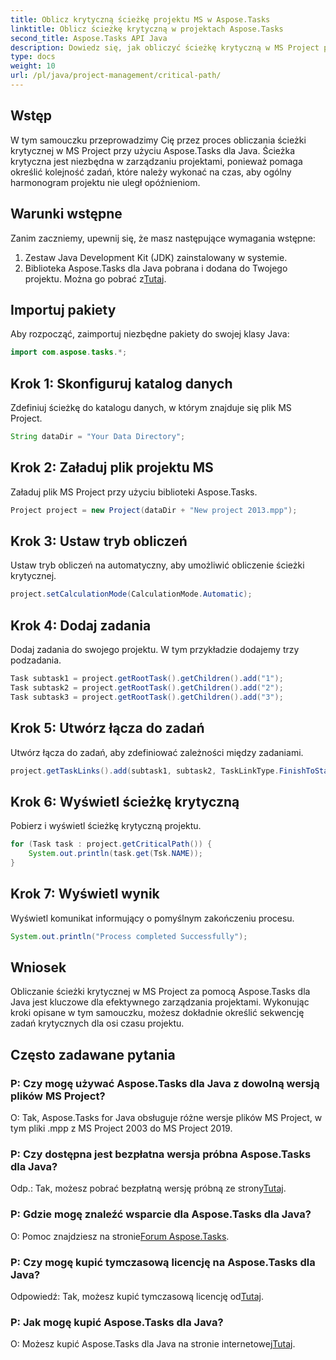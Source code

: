 ```yaml
---
title: Oblicz krytyczną ścieżkę projektu MS w Aspose.Tasks
linktitle: Oblicz ścieżkę krytyczną w projektach Aspose.Tasks
second_title: Aspose.Tasks API Java
description: Dowiedz się, jak obliczyć ścieżkę krytyczną w MS Project przy użyciu Aspose.Tasks dla Java. Zawiera wskazówki krok po kroku dotyczące skutecznego zarządzania projektem.
type: docs
weight: 10
url: /pl/java/project-management/critical-path/
---
```

## Wstęp
W tym samouczku przeprowadzimy Cię przez proces obliczania ścieżki krytycznej w MS Project przy użyciu Aspose.Tasks dla Java. Ścieżka krytyczna jest niezbędna w zarządzaniu projektami, ponieważ pomaga określić kolejność zadań, które należy wykonać na czas, aby ogólny harmonogram projektu nie uległ opóźnieniom.
## Warunki wstępne
Zanim zaczniemy, upewnij się, że masz następujące wymagania wstępne:
1. Zestaw Java Development Kit (JDK) zainstalowany w systemie.
2.  Biblioteka Aspose.Tasks dla Java pobrana i dodana do Twojego projektu. Można go pobrać z[Tutaj](https://releases.aspose.com/tasks/java/).

## Importuj pakiety
Aby rozpocząć, zaimportuj niezbędne pakiety do swojej klasy Java:
```java
import com.aspose.tasks.*;
```
## Krok 1: Skonfiguruj katalog danych
Zdefiniuj ścieżkę do katalogu danych, w którym znajduje się plik MS Project.
```java
String dataDir = "Your Data Directory";
```
## Krok 2: Załaduj plik projektu MS
Załaduj plik MS Project przy użyciu biblioteki Aspose.Tasks.
```java
Project project = new Project(dataDir + "New project 2013.mpp");
```
## Krok 3: Ustaw tryb obliczeń
Ustaw tryb obliczeń na automatyczny, aby umożliwić obliczenie ścieżki krytycznej.
```java
project.setCalculationMode(CalculationMode.Automatic);
```
## Krok 4: Dodaj zadania
Dodaj zadania do swojego projektu. W tym przykładzie dodajemy trzy podzadania.
```java
Task subtask1 = project.getRootTask().getChildren().add("1");
Task subtask2 = project.getRootTask().getChildren().add("2");
Task subtask3 = project.getRootTask().getChildren().add("3");
```
## Krok 5: Utwórz łącza do zadań
Utwórz łącza do zadań, aby zdefiniować zależności między zadaniami.
```java
project.getTaskLinks().add(subtask1, subtask2, TaskLinkType.FinishToStart);
```
## Krok 6: Wyświetl ścieżkę krytyczną
Pobierz i wyświetl ścieżkę krytyczną projektu.
```java
for (Task task : project.getCriticalPath()) {
    System.out.println(task.get(Tsk.NAME));
}
```
## Krok 7: Wyświetl wynik
Wyświetl komunikat informujący o pomyślnym zakończeniu procesu.
```java
System.out.println("Process completed Successfully");
```

## Wniosek
Obliczanie ścieżki krytycznej w MS Project za pomocą Aspose.Tasks dla Java jest kluczowe dla efektywnego zarządzania projektami. Wykonując kroki opisane w tym samouczku, możesz dokładnie określić sekwencję zadań krytycznych dla osi czasu projektu.
## Często zadawane pytania
### P: Czy mogę używać Aspose.Tasks dla Java z dowolną wersją plików MS Project?
O: Tak, Aspose.Tasks for Java obsługuje różne wersje plików MS Project, w tym pliki .mpp z MS Project 2003 do MS Project 2019.
### P: Czy dostępna jest bezpłatna wersja próbna Aspose.Tasks dla Java?
 Odp.: Tak, możesz pobrać bezpłatną wersję próbną ze strony[Tutaj](https://releases.aspose.com/).
### P: Gdzie mogę znaleźć wsparcie dla Aspose.Tasks dla Java?
 O: Pomoc znajdziesz na stronie[Forum Aspose.Tasks](https://forum.aspose.com/c/tasks/15).
### P: Czy mogę kupić tymczasową licencję na Aspose.Tasks dla Java?
 Odpowiedź: Tak, możesz kupić tymczasową licencję od[Tutaj](https://purchase.aspose.com/temporary-license/).
### P: Jak mogę kupić Aspose.Tasks dla Java?
 O: Możesz kupić Aspose.Tasks dla Java na stronie internetowej[Tutaj](https://purchase.aspose.com/buy).